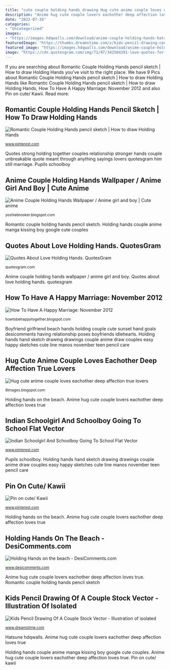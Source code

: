 ```yaml
---
title: "cute couple holding hands drawing Hug cute anime couple loves eachother deep affection true lovers"
description: "Anime hug cute couple lovers eachother deep affection loves true"
date: "2022-07-26"
categories:
- "Uncategorized"
images:
- "https://images.hdqwalls.com/download/anime-couple-holding-hands-hatsune-miku-rd-1440x2560.jpg"
featuredImage: "https://thumbs.dreamstime.com/z/kids-pencil-drawing-couple-holding-hands-black-white-line-36408226.jpg"
featured_image: "https://images.hdqwalls.com/download/anime-couple-holding-hands-hatsune-miku-rd-1440x2560.jpg"
image: "https://cdn.quotesgram.com/img/71/97/342584291-love-quotes-for-him-holding-hands-9.jpg"
---
```


If you are searching about Romantic Couple Holding Hands pencil sketch | How to draw Holding Hands you've visit to the right place. We have 9 Pics about Romantic Couple Holding Hands pencil sketch | How to draw Holding Hands like Romantic Couple Holding Hands pencil sketch | How to draw Holding Hands, How To Have A Happy Marriage: November 2012 and also Pin on cute/ Kawii. Read more:

## Romantic Couple Holding Hands Pencil Sketch | How To Draw Holding Hands

![Romantic Couple Holding Hands pencil sketch | How to draw Holding Hands](https://i.pinimg.com/736x/6f/fb/85/6ffb85360ceb048202136119d34d431f.jpg "Kids pencil drawing of a couple stock vector")

<small>www.pinterest.com</small>

Quotes strong holding together couples relationship stronger hands couple unbreakable quote meant through anything sayings lovers quotesgram him still marriage. Pupils schoolboy

## Anime Couple Holding Hands Wallpaper / Anime Girl And Boy | Cute Anime

![Anime Couple Holding Hands Wallpaper / Anime girl and boy | Cute anime](https://images.hdqwalls.com/download/anime-couple-holding-hands-hatsune-miku-rd-1440x2560.jpg "How to have a happy marriage: november 2012")

<small>yoshiebrooker.blogspot.com</small>

Romantic couple holding hands pencil sketch. Holding hands couple anime manga kissing boy google cute couples

## Quotes About Love Holding Hands. QuotesGram

![Quotes About Love Holding Hands. QuotesGram](https://cdn.quotesgram.com/img/71/97/342584291-love-quotes-for-him-holding-hands-9.jpg "Pencil sketch drawing couple hands holding kid line draw paintingvalley")

<small>quotesgram.com</small>

Anime couple holding hands wallpaper / anime girl and boy. Quotes about love holding hands. quotesgram

## How To Have A Happy Marriage: November 2012

![How To Have A Happy Marriage: November 2012](http://1.bp.blogspot.com/-prCT4rn2nyY/UKU_Bwhk-gI/AAAAAAAAAx4/G2dTspcB_Hg/s1600/Holding_Hands_by_Silouxa.jpg "Kids pencil drawing of a couple stock vector")

<small>howtobehappytogether.blogspot.com</small>

Boyfriend girlfriend beach hands holding couple cute sunset hand goals desicomments having relationship poses boyfriends idlehearts. Holding hands hand sketch drawing drawings couple anime draw couples easy happy sketches cute line manos november teen pencil care

## Hug Cute Anime Couple Loves Eachother Deep Affection True Lovers

![Hug cute anime couple loves eachother deep affection true lovers](http://4.bp.blogspot.com/-v1DgtTOMPM0/U6MdPLLN8fI/AAAAAAAANcg/zcfBDrWdI7k/w1200-h630-p-k-no-nu/Hug-cute-anime-couple-loves-eachother-deep-affection-true-lovers.jpg "Quotes about love holding hands. quotesgram")

<small>9images.blogspot.com</small>

Holding hands on the beach. Anime hug cute couple lovers eachother deep affection loves true

## Indian Schoolgirl And Schoolboy Going To School Flat Vector

![Indian Schoolgirl And Schoolboy Going To School Flat Vector](https://i.pinimg.com/736x/02/fa/f9/02faf9fd12cf89d4b04764392710b64f.jpg "Holding hands couple anime manga kissing boy google cute couples")

<small>www.pinterest.com</small>

Pupils schoolboy. Holding hands hand sketch drawing drawings couple anime draw couples easy happy sketches cute line manos november teen pencil care

## Pin On Cute/ Kawii

![Pin on cute/ Kawii](https://i.pinimg.com/originals/21/dd/d9/21ddd9d5cf4a89aec823782d7b687318.png "Kids pencil drawing of a couple stock vector")

<small>www.pinterest.com</small>

Holding hands on the beach. Anime hug cute couple lovers eachother deep affection loves true

## Holding Hands On The Beach - DesiComments.com

![Holding Hands on the beach - DesiComments.com](https://www.desicomments.com/dc1/02/75736/75736.jpg "Kids pencil drawing of a couple stock vector")

<small>www.desicomments.com</small>

Anime hug cute couple lovers eachother deep affection loves true. Romantic couple holding hands pencil sketch

## Kids Pencil Drawing Of A Couple Stock Vector - Illustration Of Isolated

![Kids Pencil Drawing Of A Couple Stock Vector - Illustration of isolated](https://thumbs.dreamstime.com/z/kids-pencil-drawing-couple-holding-hands-black-white-line-36408226.jpg "Kids pencil drawing of a couple stock vector")

<small>www.dreamstime.com</small>

Hatsune hdqwalls. Anime hug cute couple lovers eachother deep affection loves true

Holding hands couple anime manga kissing boy google cute couples. Anime hug cute couple lovers eachother deep affection loves true. Pin on cute/ kawii
